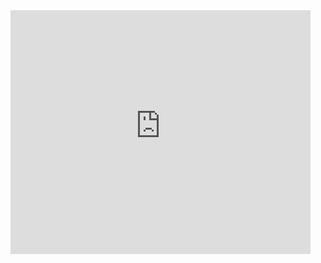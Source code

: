 <html><body><iframe title="YouTube video player" width="480" height="390" src="http://www.youtube-nocookie.com/embed/gHbKZa9x1e8?rel=0&amp;hd=1" frameborder="0" allowfullscreen></iframe></body></html>
